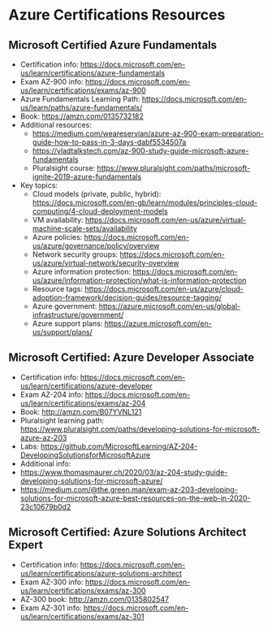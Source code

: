 # Azure Certifications Resources

## Microsoft Certified Azure Fundamentals

* Certification info: https://docs.microsoft.com/en-us/learn/certifications/azure-fundamentals
* Exam AZ-900 info: https://docs.microsoft.com/en-us/learn/certifications/exams/az-900
* Azure Fundamentals Learning Path: https://docs.microsoft.com/en-us/learn/paths/azure-fundamentals/
* Book: https://amzn.com/0135732182
* Additional resources:
  * https://medium.com/weareservian/azure-az-900-exam-preparation-guide-how-to-pass-in-3-days-dabf5534507a
  * https://vladtalkstech.com/az-900-study-guide-microsoft-azure-fundamentals
  * Pluralsight course: https://www.pluralsight.com/paths/microsoft-ignite-2019-azure-fundamentals
* Key topics:
  * Cloud models (private, public, hybrid): https://docs.microsoft.com/en-gb/learn/modules/principles-cloud-computing/4-cloud-deployment-models
  * VM availability: https://docs.microsoft.com/en-us/azure/virtual-machine-scale-sets/availability
  * Azure policies: https://docs.microsoft.com/en-us/azure/governance/policy/overview
  * Network security groups: https://docs.microsoft.com/en-us/azure/virtual-network/security-overview
  * Azure information protection: https://docs.microsoft.com/en-us/azure/information-protection/what-is-information-protection
  * Resource tags: https://docs.microsoft.com/en-us/azure/cloud-adoption-framework/decision-guides/resource-tagging/
  * Azure government: https://azure.microsoft.com/en-us/global-infrastructure/government/
  * Azure support plans: https://azure.microsoft.com/en-us/support/plans/
  
## Microsoft Certified: Azure Developer Associate

* Certification info: https://docs.microsoft.com/en-us/learn/certifications/azure-developer
* Exam AZ-204 info: https://docs.microsoft.com/en-us/learn/certifications/exams/az-204
* Book: http://amzn.com/B07YVNL121
* Pluralsight learning path: https://www.pluralsight.com/paths/developing-solutions-for-microsoft-azure-az-203
* Labs: https://github.com/MicrosoftLearning/AZ-204-DevelopingSolutionsforMicrosoftAzure
* Additional info:
 * https://www.thomasmaurer.ch/2020/03/az-204-study-guide-developing-solutions-for-microsoft-azure/
 * https://medium.com/@the.green.man/exam-az-203-developing-solutions-for-microsoft-azure-best-resources-on-the-web-in-2020-23c10679b0d2
 

## Microsoft Certified: Azure Solutions Architect Expert

* Certification info: https://docs.microsoft.com/en-us/learn/certifications/azure-solutions-architect
* Exam AZ-300 info: https://docs.microsoft.com/en-us/learn/certifications/exams/az-300
* AZ-300 book: http://amzn.com/0135802547
* Exam AZ-301 info: https://docs.microsoft.com/en-us/learn/certifications/exams/az-301
